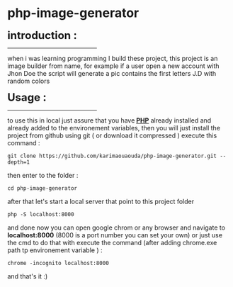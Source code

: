 # php-image-generator

<b style="font-size:1.5rem">introduction :</b>
<hr style="width:40%"/>

when i was learning programming I build these project, this project is an image
builder from name, for example if a user open a new account with Jhon Doe the script will generate
a pic contains the first letters J.D with random colors

<b style="font-size:1.5rem">Usage :</b>
<hr style="width:40%"/>

to use this in local just assure that you have<b> [PHP](https://www.php.net)</b> already installed
and already added to the environement variables, then you will just install the project
from github using git ( or download it compressed ) execute this command : 
```shell
git clone https://github.com/karimaouaouda/php-image-generator.git --depth=1
```

then enter to the folder : 

```shell
cd php-image-generator
```

after that let's start a local server that point to this project folder

```shell
php -S localhost:8000
```

and done now you can open google chrom or any browser and navigate to <b>localhost:8000</b> (8000 is a port number you can set your own)
or just use the cmd to do that with execute the command (after adding chrome.exe path tp environement variable ) :

```shell
chrome -incognito localhost:8000
```

and that's it :)
